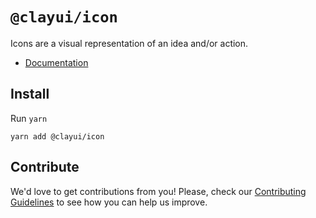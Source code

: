 # `@clayui/icon`

Icons are a visual representation of an idea and/or action.

-   [Documentation](https://clayui.com/docs/components/icon.html)

## Install

Run `yarn`

```shell
yarn add @clayui/icon
```

## Contribute

We'd love to get contributions from you! Please, check our [Contributing Guidelines](https://github.com/liferay/clay/blob/master/CONTRIBUTING.md) to see how you can help us improve.
